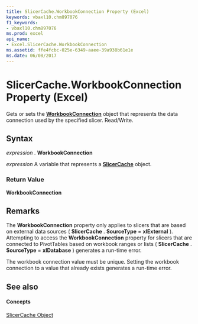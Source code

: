 ```yaml
---
title: SlicerCache.WorkbookConnection Property (Excel)
keywords: vbaxl10.chm897076
f1_keywords:
- vbaxl10.chm897076
ms.prod: excel
api_name:
- Excel.SlicerCache.WorkbookConnection
ms.assetid: ffe4fcbc-025e-6349-aaee-39a938b61e1e
ms.date: 06/08/2017
---
```



# SlicerCache.WorkbookConnection Property (Excel)

Gets or sets the  **[WorkbookConnection](workbookconnection-object-excel.md)** object that represents the data connection used by the specified slicer. Read/Write.


## Syntax

 _expression_ . **WorkbookConnection**

 _expression_ A variable that represents a **[SlicerCache](slicercache-object-excel.md)** object.


### Return Value

 **WorkbookConnection**


## Remarks

The  **WorkbookConnection** property only applies to slicers that are based on external data sources ( **SlicerCache** . **SourceType** = **xlExternal** ). Attempting to access the **WorkbookConnection** property for slicers that are connected to PivotTables based on workbook ranges or lists ( **SlicerCache** . **SourceType** = **xlDatabase** ) generates a run-time error.

The workbook connection value must be unique. Setting the workbook connection to a value that already exists generates a run-time error. 


## See also


#### Concepts


[SlicerCache Object](slicercache-object-excel.md)

